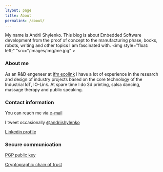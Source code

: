 ```yaml
---
layout: page
title: About
permalink: /about/
---
```


My name is Andrii Shylenko.
This blog is about Embedded Software development from the proof of concept to the manufacturing phase, books, robots, writing and other topics I am fascinated with. 
<img style="float: left;" "src="/images/img/me.jpg" >

### About me

As an R&D engeneer at [ifm ecolink](https://www.ifm.com) I have a lot of experience in the research and design of industry projects based on the core technology of the Industrial IoT, IO-Link. 
At spare time I do 3d printing, salsa dancing, massage therapy and public speaking.

### Contact information
You can reach me via [e-mail](mailto:andrii@shylenko.com)

I tweet occasionally [@andriishylenko](https://twitter.com/AndriiShylenko)

[Linkedin profile](https://www.linkedin.com/in/andrewshylenko/)

### Secure communication
[PGP public key](/publickey/)

[Cryptographic chain of trust](https://keybase.io/shylenko)
